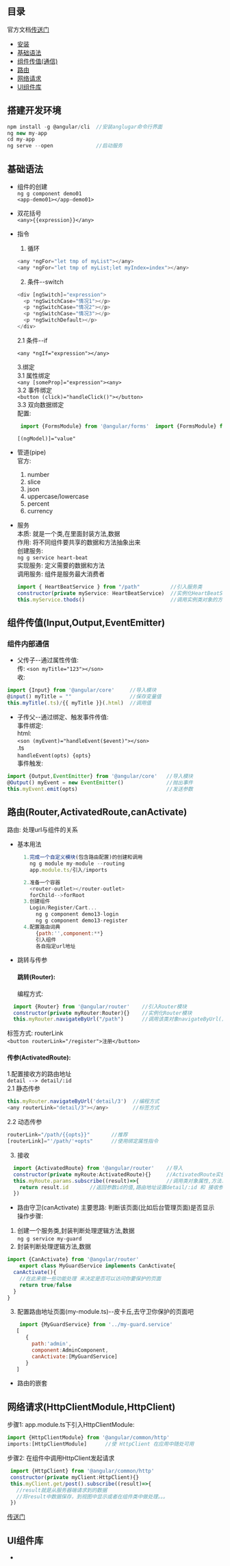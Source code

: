 
## 目录
   
   官方文档[传送门](https://angular.cn/docs)
   
   - <a href="#0">安装</a>
   - <a href="#1">基础语法</a>
   - <a href="#2">组件传值(通信)</a>
   - <a href="#3">路由</a>
   - <a href="#4">网络请求</a>
   - <a href="#5">UI组件库</a>
   
   
 ## <a name="0">搭建开发环境</a> 
 
  ```javascript  
  npm install -g @angular/cli  //安装anglugar命令行界面
  ng new my-app
  cd my-app
  ng serve --open              //启动服务
  ```
    
 ## <a name="1">基础语法</a>  
  - 组件的创建  
      `ng g component demo01`  
      `<app-demo01></app-demo01>`  
  - 双花括号  
      `<any>{{expression}}</any>`  
  - 指令  
  
      1. 循环 
      ```javascript
      <any *ngFor="let tmp of myList"></any>
      <any *ngFor="let tmp of myList;let myIndex=index"></any>
      ```  
      2. 条件--switch  
      
      ```javascript  
      <div [ngSwitch]="expression">
        <p *ngSwitchCase="情况1"></p>
        <p *ngSwitchCase="情况2"></p>
        <p *ngSwitchCase="情况3"></p>
        <p *ngSwitchDefault></p>
      </div>
      ```  
      2.1 条件--if  

      `<any *ngIf="expression"></any>`  
      
      3.绑定  
        3.1  属性绑定  
        `<any [someProp]="expression"><any>`  
        3.2  事件绑定  
        `<button (click)="handleClick()"></button>`  
        3.3  双向数据绑定  
        配置:   
       ```javascript   
        import {FormsModule} from '@angular/forms'  import {FormsModule} from '@angular/forms'  
      ```  
      `[(ngModel)]="value"`  
  - 管道(pipe)  
    官方:  
      1. number  
      2. slice  
      3. json  
      4. uppercase/lowercase  
      5. percent  
      6. currency  
  - 服务  
    本质: 就是一个类,在里面封装方法,数据  
    作用: 将不同组件要共享的数据和方法抽象出来  
    创建服务:  
    `ng g service heart-beat`  
    实现服务:  定义需要的数据和方法  
    调用服务:  组件是服务最大消费者  
    ```javascript 
    import { HeartBeatService } from "/path"          //引入服务类
    constructor(private myService: HeartBeatService)  //实例化HeartBeatService类
    this.myService.thods()                            //调用实例类对象的方法
    ```

 ## <a name="2">组件传值(Input,Output,EventEmitter)</a>  
  ### 组件内部通信 
  - 父传子--通过属性传值:  
  传:  `<son myTitle="123"></son>`  
  收:  
  ```javascript
  import {Input} from '@angular/core'     //导入模块
  @input() myTitle = ""                   //保存变量值
  this.myTitle(.ts)/{{ myTitle }}(.html)  //调用值
  ```  
  
  - 子传父--通过绑定、触发事件传值:  
  事件绑定:   
  html:  
  `<son (myEvent)="handleEvent($event)"></son>`  
  .ts  
  `handleEvent(opts) {opts}`  
  事件触发:  
  ```javascript  
  import {Output,EventEmitter} from '@angular/core'   //导入模块  
  @Output() myEvent = new EventEmitter()              //抛出事件  
  this.myEvent.emit(opts)                             //发送参数  
  ```

 ## <a name="3">路由(Router,ActivatedRoute,canActivate)</a>  
  路由:  处理url与组件的关系  
  - 基本用法    
    ```javascript  
      1.完成一个自定义模块(包含路由配置)的创建和调用
        ng g module my-module --routing
        app.module.ts/引入/imports

      2.准备一个容器
        <router-outlet></router-outlet>
        forChild-->forRoot
      3.创建组件
        Login/Register/Cart...
          ng g component demo13-login
          ng g component demo13-register
      4.配置路由词典
          {path:'',component:**}
          引入组件
          各自指定url地址
      ```  
  - 跳转与传参  
    #### 跳转(Router):  
    编程方式:  
   ```javascript  
     import {Router} from '@angular/router'    //引入Router模块
	 constructor(private myRouter:Router){}    //实例化Router模块
	 this.myRouter.navigateByUrl("/path")      //调用该类对象navigateByUrl()方法跳转
  ```  
  标签方式:  routerLink  
    `<button routerLink="/register">注册</button>`   
  #### 传参(ActivatedRoute):   
  1.配置接收方的路由地址  
       `detail --> detail/:id`  
  2.1  静态传参  
  ```javascript
  this.myRouter.navigateByUrl('detail/3')  //编程方式
  <any routerLink="detail/3"></any>        //标签方式
  ```
  2.2  动态传参  
  ```javascript
  routerLink="/path/{{opts}}"       //推荐
  [routerLink]="'/path/'+opts"      //使用绑定属性指令
  ```
  3. 接收  
  ```javascript
    import {ActivatedRoute} from '@angular/router'    //导入
    constructor(private myRoute:ActivatedRoute){}     //ActivatedRoute实例化
    this.myRoute.params.subscribe((result)=>{         //调用类对象属性,方法.回调获取传递过来的参数
      return result.id       //返回参数id的值,路由地址设置detail/:id 和 接收参数result.id 两个属性名字要保持一致
    })
  ```

  - 路由守卫(canActivate)
  主要思路: 判断该页面(比如后台管理页面)是否显示  
  操作步骤:  
  1. 创建一个服务类,封装判断处理逻辑方法,数据  
  `ng g service my-guard`
  2. 封装判断处理逻辑方法,数据  
  
  ```javascript
  import {CanActivate} from '@angular/router'
      export class MyGuardService implements CanActivate{
    canActivate(){
      //在此来做一些功能处理 来决定是否可以访问你要保护的页面
      return true/false
    }
  }
  ```  
  3. 配置路由地址页面(my-module.ts)--皮卡丘,去守卫你保护的页面吧  
  ```javascript  
      import {MyGuardService} from '../my-guard.service'
     [
        {
          path:'admin',
          component:AdminComponent,
          canActivate:[MyGuardService]
        }
     ]
  ```   
  - 路由的嵌套  


## <a name="4">网络请求(HttpClientModule,HttpClient)</a>  
  步骤1: app.module.ts下引入HttpClientModule:  
  ```javascript
  import {HttpClientModule} from '@angular/common/http'  
  imports:[HttpClientModule]      //使 HttpClient 在应用中随处可用
  ```  

   步骤2: 在组件中调用HttpClient发起请求  
   ```javascript
    import {HttpClient} from '@angular/common/http'
    constructor(private myClient:HttpClient){}
    this.myClient.get/post().subscribe((result)=>{
      //result就是从服务器端请求到的数据
      //将result中数据保存，到视图中显示或者在组件类中做处理。。。
    })
  ```  
   [传送门](https://angular.cn/tutorial/toh-pt6)

## <a name="5">UI组件库</a> 
  - 
